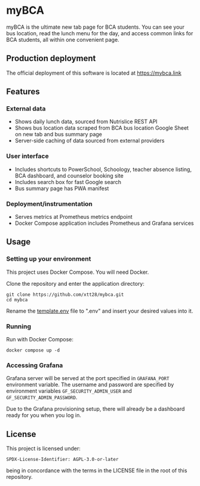 # myBCA

myBCA is the ultimate new tab page for BCA students. You can see your bus
location, read the lunch menu for the day, and access common links for BCA
students, all within one convenient page.

## Production deployment

The official deployment of this software is located at <https://mybca.link>

## Features

### External data

- Shows daily lunch data, sourced from Nutrislice REST API
- Shows bus location data scraped from BCA bus location Google Sheet on new tab
  and bus summary page
- Server-side caching of data sourced from external providers

### User interface

- Includes shortcuts to PowerSchool, Schoology, teacher absence listing, BCA
  dashboard, and counselor booking site
- Includes search box for fast Google search
- Bus summary page has PWA manifest

### Deployment/instrumentation

- Serves metrics at Prometheus metrics endpoint
- Docker Compose application includes Prometheus and Grafana services

## Usage

### Setting up your environment

This project uses Docker Compose. You will need Docker.

Clone the repository and enter the application directory:
```shell
git clone https://github.com/xtt28/mybca.git
cd mybca
```

Rename the [template.env](template.env) file to ".env" and insert your desired
values into it.

### Running

Run with Docker Compose:
```shell
docker compose up -d
```

### Accessing Grafana

Grafana server will be served at the port specified in `GRAFANA_PORT`
environment variable. The username and password are specified by environment
variables `GF_SECURITY_ADMIN_USER` and `GF_SECURITY_ADMIN_PASSWORD`.

Due to the Grafana provisioning setup, there will already be a dashboard ready
for you when you log in.

## License

This project is licensed under:

    SPDX-License-Identifier: AGPL-3.0-or-later

being in concordance with the terms in the LICENSE file in the root of this
repository.